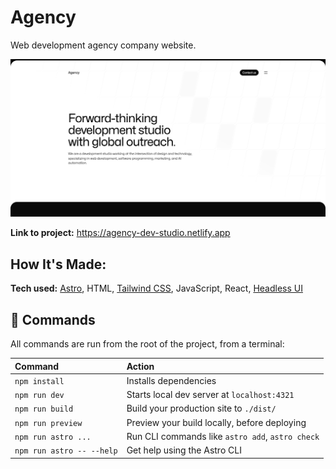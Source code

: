 # Agency

Web development agency company website.

![screenshot](src/assets/screenshot.png)

**Link to project:** https://agency-dev-studio.netlify.app

## How It's Made:

**Tech used:** [Astro](https://astro.build/), HTML, [Tailwind CSS](https://tailwindcss.com/), JavaScript, React, [Headless UI](https://headlessui.com/)

## 🧞 Commands

All commands are run from the root of the project, from a terminal:

| Command                   | Action                                           |
| :------------------------ | :----------------------------------------------- |
| `npm install`             | Installs dependencies                            |
| `npm run dev`             | Starts local dev server at `localhost:4321`      |
| `npm run build`           | Build your production site to `./dist/`          |
| `npm run preview`         | Preview your build locally, before deploying     |
| `npm run astro ...`       | Run CLI commands like `astro add`, `astro check` |
| `npm run astro -- --help` | Get help using the Astro CLI                     |
